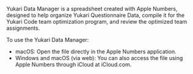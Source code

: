 Yukari Data Manager is a spreadsheet created with Apple Numbers, designed to help organize Yukari Questionnaire Data, compile it for the Yukari Code team optimization program, and review the optimized team assignments.

To use the Yukari Data Manager:

- macOS: Open the file directly in the Apple Numbers application.
- Windows and macOS (via web): You can also access the file using Apple Numbers through iCloud at iCloud.com.
